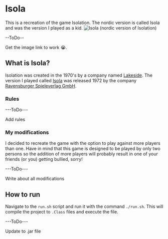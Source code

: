 # Isola
This is a recreation of the game Isolation.
The nordic version is called Isola and was the version I played as a kid.
![Isola (nordic version of Isolation)][IsolaImg]

--ToDo--

Get the image link to work :sob:.


## What is Isola?
Isolation was created in the 1970's by a company named [Lakeside][Lside].
The version I played called [Isola][Isola] was released 1972 by the company 
[Ravensburger Spieleverlag GmbH][GmbH].

### Rules
---ToDo---

Add rules

### My modifications
I decided to recreate the game with the option to play against more players than one. 
Have in mind that this game is designed to be played by only two persons so the addition of more players 
will probably result in one of your friends (or you) getting bullied, sorry!

---ToDo---

Write about all modifications

## How to run
Navigate to the ```run.sh``` script and run it with the command ```./run.sh```.
This will compile the project to ```.Class``` files and execute the file.

---ToDo---

Update to .jar file

[lside]: (https://www.lakeside.com/homels)
[GmbH]: (https://www.ravensburger.org/uk/start/index.html)
[IsolaImg]: (https://cf.geekdo-images.com/imagepagezoom/img/gmTShVoT72vBxR7fQrZV0DTXMLI=/fit-in/1200x900/filters:no_upscale()/pic1932261.jpg)
[Isola]: (https://boardgamegeek.com/boardgameversion/223480/nordic-first-edition)
